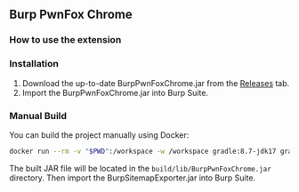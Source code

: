 ## Burp PwnFox Chrome


### How to use the extension


### Installation

1. Download the up-to-date BurpPwnFoxChrome.jar from the [Releases](https://github.com/devopscoder331/Burp-PwnFox-Chrome/releases) tab.
2. Import the BurpPwnFoxChrome.jar into Burp Suite.

### Manual Build

You can build the project manually using Docker:

```sh
docker run --rm -v "$PWD":/workspace -w /workspace gradle:8.7-jdk17 gradle clean jar
```

The built JAR file will be located in the `build/lib/BurpPwnFoxChrome.jar` directory. Then import the BurpSitemapExporter.jar into Burp Suite.